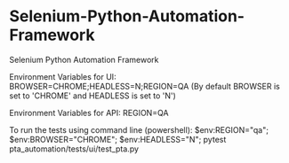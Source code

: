 # Selenium-Python-Automation-Framework
Selenium Python Automation Framework

Environment Variables for UI:
BROWSER=CHROME;HEADLESS=N;REGION=QA
(By default BROWSER is set to 'CHROME' and HEADLESS is set to 'N')

Environment Variables for API:
REGION=QA

To run the tests using command line (powershell):
$env:REGION="qa"; $env:BROWSER="CHROME"; $env:HEADLESS="N"; pytest pta_automation/tests/ui/test_pta.py

